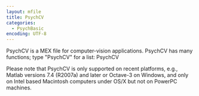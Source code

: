 ```yaml
---
layout: mfile
title: PsychCV
categories:
  - PsychBasic
encoding: UTF-8
---
```


PsychCV is a MEX file for computer-vision applications. PsychCV has
many functions; type "PsychCV" for a list:
    PsychCV

Please note that PsychCV is only supported on recent platforms, e.g.,
Matlab versions 7.4 (R2007a) and later or Octave-3 on Windows, and only
on Intel based Macintosh computers under OS/X but not on PowerPC
machines.
